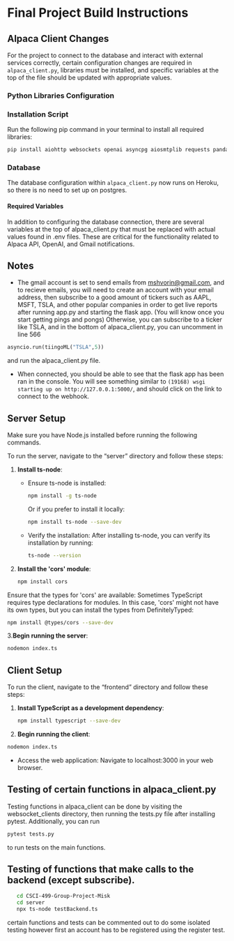 # Final Project Build Instructions



## Alpaca Client Changes

For the project to connect to the database and interact with external services correctly, certain configuration changes are required in `alpaca_client.py`, libraries must be installed, and specific variables at the top of the file should be updated with appropriate values.

### Python Libraries Configuration

### Installation Script

Run the following pip command in your terminal to install all required libraries:

```bash
pip install aiohttp websockets openai asyncpg aiosmtplib requests pandas matplotlib tiingo scikit-learn torch pytest pytest-asyncio numpy flask_socketio Flask asyncio
```

### Database

The database configuration within `alpaca_client.py` now runs on Heroku, so there is no need to set up on postgres.

#### Required Variables

In addition to configuring the database connection, there are several variables at the top of alpaca_client.py that must be replaced with actual values found in .env files. These are critical for the functionality related to Alpaca API, OpenAI, and Gmail notifications.


## Notes

- The gmail account is set to send emails from mshvorin@gmail.com, and to recieve emails, you will need to create an account with your email address, then subscribe to a good amount of tickers such as AAPL, MSFT, TSLA, and other popular companies in order to get live reports after running app.py and starting the flask app. (You will know once you start getting pings and pongs) Otherwise, you can subscribe to a ticker like TSLA, and in the bottom of alpaca_client.py, you can uncomment in line 566
```python
asyncio.run(tiingoML("TSLA",5))
```
and run the alpaca_client.py file.
- When connected, you should be able to see that the flask app has been ran in the console. You will see something similar to `(19168) wsgi starting up on http://127.0.0.1:5000/`, and should click on the link to connect to the webhook.


## Server Setup

Make sure you have Node.js installed before running the following commands.


To run the server, navigate to the “server” directory and follow these steps:

1. **Install ts-node**:
   - Ensure ts-node is installed:
     ```sh
     npm install -g ts-node
     ```
     Or if you prefer to install it locally:
     ```sh
     npm install ts-node --save-dev
     ```
   - Verify the installation:
     After installing ts-node, you can verify its installation by running:
     ```sh
     ts-node --version
     ```

2. **Install the 'cors' module**:
   ```sh
   npm install cors

Ensure that the types for 'cors' are available:
Sometimes TypeScript requires type declarations for modules. In this case, 'cors' might not have its own types, but you can install the types from DefinitelyTyped:
```sh
npm install @types/cors --save-dev
 ```

3.**Begin running the server**:
```sh
nodemon index.ts
 ```


## Client Setup

To run the client, navigate to the “frontend” directory and follow these steps:

1. **Install TypeScript as a development dependency**:
   ```sh
   npm install typescript --save-dev
   ```

2. **Begin running the client**:
  ```sh
  nodemon index.ts
  ```
 - Access the web application:
     Navigate to localhost:3000 in your web browser.
   
## Testing of certain functions in alpaca_client.py

Testing functions in alpaca_client can be done by visiting the websocket_clients directory, then running the tests.py file after installing pytest. Additionally, you can run 
```sh
pytest tests.py
```
to run tests on the main functions.


## Testing of functions that make calls to the backend (except subscribe).
```sh
   cd CSCI-499-Group-Project-Misk
   cd server
   npx ts-node testBackend.ts
```
certain functions and tests can be commented out to do some isolated testing however first an account has to be registered using the register test.
